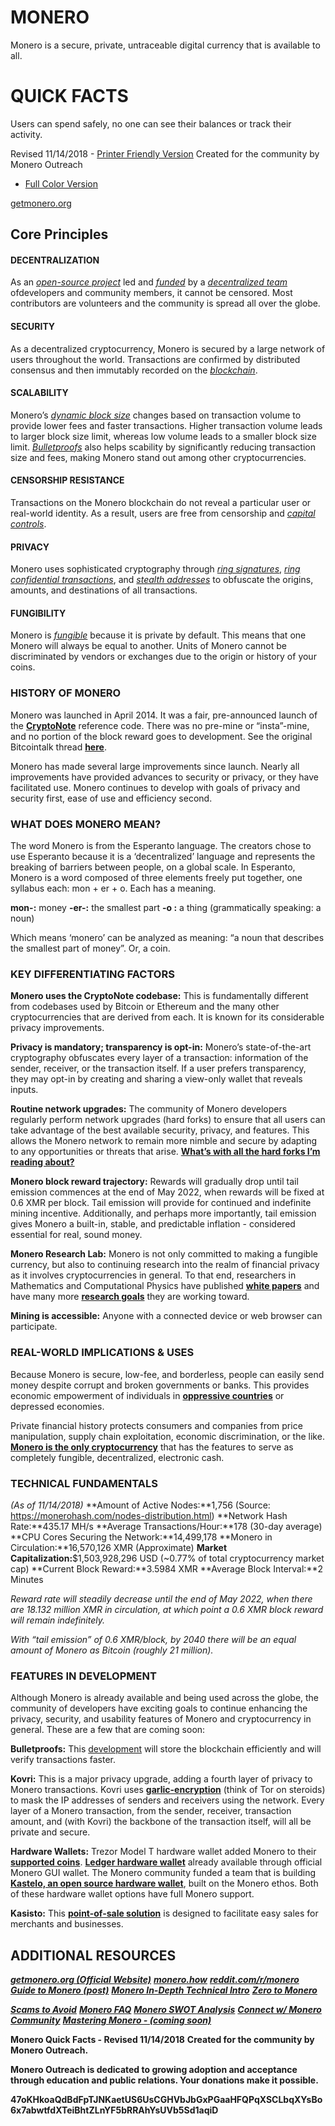 # MONERO

Monero is a secure, private, untraceable
digital currency that is available to all.

# QUICK FACTS

Users can spend safely, no one can see
their balances or track their activity.

Revised 11/14/2018 - [Printer Friendly Version](http://www.monerooutreach.org/pubs/2018/QuickFacts/QuickFacts_PrinterFriendly.pdf)
Created for the community by Monero Outreach

* [Full Color Version](http://www.monerooutreach.org/pubs/2018/QuickFacts/QuickFacts.pdf)

[getmonero.org](https://getmonero.org/)


## Core Principles

#### DECENTRALIZATION

As an _[open-source project](https://github.com/monero-project/monero)_ led and _[funded](https://forum.getmonero.org/8/funding-required)_ by a _[decentralized team](https://getmonero.org/community/team/)_ ofdevelopers and community members, it cannot be censored. Most contributors are volunteers and the community is spread all over the globe.

#### SECURITY

As a decentralized cryptocurrency, Monero is secured by a large network of users throughout the world. Transactions are confirmed by distributed consensus and then immutably recorded on the _[blockchain](https://www.mycryptopedia.com/what-is-blockchain-technology/)_.

#### SCALABILITY

Monero’s _[dynamic block size](https://www.mycryptopedia.com/block-size-explained/)_ changes based on transaction volume to provide lower fees and faster transactions. Higher transaction volume leads to larger block size limit, whereas low volume leads to a smaller block size limit. _[Bulletproofs](https://web.stanford.edu/~buenz/pubs/bulletproofs.pdf)_ also helps scability by significantly reducing transaction size and fees, making Monero stand out among other cryptocurrencies.

#### CENSORSHIP RESISTANCE

Transactions on the Monero blockchain do not reveal a particular user or real-world identity. As a result, users are free from censorship and _[capital controls](https://en.wikipedia.org/wiki/Capital_control)_.

#### PRIVACY

Monero uses sophisticated cryptography through _[ring signatures](https://getmonero.org/resources/moneropedia/ringsignatures.html)_, _[ring confidential transactions](https://www.mycryptopedia.com/monero-ring-confidential-transactions-ringct/)_, and _[stealth addresses](https://www.mycryptopedia.com/everything-need-know-stealth-addresses/)_ to obfuscate the origins, amounts, and destinations of all transactions.

#### FUNGIBILITY

Monero is _[fungible](https://getmonero.org/resources/moneropedia/fungibility.html)_ because it is private by default. This means that one Monero will always be equal to another. Units of Monero cannot be discriminated by vendors or exchanges due to the origin or history of your coins.


### HISTORY OF MONERO

Monero was launched in April 2014. It was a fair, pre-announced launch of the **[CryptoNote](https://cryptonote.org/whitepaper.pdf)** reference code. There was no pre-mine or “insta”-mine, and no portion of the block reward goes to development. See the original Bitcointalk thread **[here](https://bitcointalk.org/index.php?topic=563821.0)**.

Monero has made several large improvements since launch. Nearly all improvements have provided advances to security or privacy, or they have facilitated use. Monero continues to develop with goals of privacy and security first, ease of use and efficiency second.

### WHAT DOES MONERO MEAN?

The word Monero is from the Esperanto language. The creators chose to use Esperanto because it is a ‘decentralized’ language and represents the breaking of barriers between people, on a global scale. In Esperanto, Monero is a word composed of three elements freely put together, one syllabus each: mon + er + o. Each has a meaning.

**mon-:** money
**-er-:** the smallest part
 **-o :** a thing (grammatically speaking: a noun)

Which means ‘monero’ can be analyzed as meaning: “a noun that describes the smallest part of money”. Or, a coin.

### KEY DIFFERENTIATING FACTORS

**Monero uses the CryptoNote codebase:** This is fundamentally different from codebases used by Bitcoin or Ethereum and the many other cryptocurrencies that are derived from each. It is known for its considerable privacy improvements.

**Privacy is mandatory; transparency is opt-in:** Monero’s state-of-the-art cryptography obfuscates every layer of a transaction: information of the sender, receiver, or the transaction itself. If a user prefers transparency, they may opt-in by creating and sharing a view-only wallet that reveals inputs.

**Routine network upgrades:** The community of Monero developers regularly perform network upgrades (hard forks) to ensure that all users can take advantage of the best available security, privacy, and features. This allows the Monero network to remain more nimble and secure by adapting to any opportunities or threats that arise. **[What’s with all the hard forks I’m reading about?](https://bitcoinmagazine.com/articles/monero-just-hard-forked-and-it-resulted-four-new-projects/)**

**Monero block reward trajectory:** Rewards will gradually drop until tail emission commences at the end of May 2022, when rewards will be fixed at 0.6 XMR per block. Tail emission will provide for continued and indefinite mining incentive. Additionally, and perhaps more importantly, tail emission gives Monero a built-in, stable, and predictable inflation - considered essential for real, sound money.

**Monero Research Lab:** Monero is not only committed to making a fungible currency, but also to continuing research into the realm of financial privacy as it involves cryptocurrencies in general. To that end, researchers in Mathematics and Computational Physics have published **[white papers](https://lab.getmonero.org/)** and have many more **[research goals](https://www.getmonero.org/design-goals/)** they are working toward.

**Mining is accessible:** Anyone with a connected device or web browser can participate.

### REAL-WORLD IMPLICATIONS & USES

Because Monero is secure, low-fee, and borderless, people can easily send money despite corrupt and broken governments or banks. This provides economic empowerment of individuals in **[oppressive countries](https://www.reddit.com/r/Monero/comments/6wczty/how_monero_changed_my_life/)** or depressed economies.

Private financial history protects consumers and companies from price manipulation, supply chain exploitation, economic discrimination, or the like. **[Monero is the only cryptocurrency](https://www.reddit.com/r/Monero/comments/8k8pk9/monero_the_worlds_bestkept_secret/)** that has the features to serve as completely fungible, decentralized, electronic cash.

### TECHNICAL FUNDAMENTALS

_(As of  11/14/2018)_
**Amount of Active Nodes:**1,756 (Source: https://monerohash.com/nodes-distribution.html)
**Network Hash Rate:**435.17 MH/s
**Average Transactions/Hour:**178 (30-day average)
**CPU Cores Securing the Network:**14,499,178
**Monero in Circulation:**16,570,126 XMR (Approximate)
**Market Capitalization:**$1,503,928,296 USD (~0.77% of total cryptocurrency market cap)
**Current Block Reward:**3.5984 XMR
**Average Block Interval:**2 Minutes

_Reward rate will steadily decrease until the end of May 2022, when there are 18.132 million XMR in circulation, at which point a 0.6 XMR block reward will remain indefinitely._

_With “tail emission” of 0.6 XMR/block, by 2040 there will be an equal amount of Monero as Bitcoin (roughly 21 million)._

### FEATURES IN DEVELOPMENT

Although Monero is already available and being used across the globe, the community of developers have exciting goals to continue enhancing the privacy, security, and usability features of Monero and cryptocurrency in general. These are a few that are coming soon:

**Bulletproofs:** This [development](https://getmonero.org/es/2017/12/07/Monero-Compatible-Bulletproofs.html) will store the blockchain efficiently and will verify transactions faster.

**Kovri:** This is a major privacy upgrade, adding a fourth layer of privacy to Monero transactions. Kovri uses **[garlic-encryption](https://getmonero.org/resources/moneropedia/garlic-encryption.html)** (think of Tor on steroids) to mask the IP addresses of senders and receivers using the network. Every layer of a Monero transaction, from the sender, receiver, transaction amount, and (with Kovri) the backbone of the transaction itself, will all be private and secure.

**Hardware Wallets:** Trezor Model T hardware wallet added Monero to their **[supported coins](https://trezor.io/coins/#XMR)**. **[Ledger hardware wallet](https://support.ledgerwallet.com/hc/en-us/articles/360006352934-Monero-XMR-Advanced)** already available through official Monero GUI wallet. The Monero community funded a team that is building **[Kastelo, an open source hardware wallet](http://kastelo.org/)**, built on the Monero ethos. Both of these hardware wallet options have full Monero support. 

**Kasisto:** This **[point-of-sale solution](https://github.com/amiuhle/kasisto)** is designed to facilitate easy sales for merchants and businesses.


## ADDITIONAL RESOURCES

**_[getmonero.org (Official Website)](https://getmonero.org/)_**
**_[monero.how](https://www.monero.how/)_**
**_[reddit.com/r/monero](https://www.reddit.com/r/Monero/)_**
**_[Guide to Monero (post)](https://www.reddit.com/r/CryptoCurrency/comments/7ra409/your_guide_to_monero_and_why_it_has_great/)_**
**_[Monero In-Depth Technical Intro](https://steemit.com/monero/@sgp/7yjqso-a-monero-introduction-for-beginners)_**
**_[Zero to Monero](https://www.getmonero.org/library/Zero-to-Monero-1-0-0.pdf)_**

**_[Scams to Avoid](https://www.reddit.com/r/Monero/wiki/avoid)_**
**_[Monero FAQ](https://ww.getmonero.org/get-started/faq/)_**
**_[Monero SWOT Analysis]()_**
**_[Connect w/ Monero Community](https://getmonero.org/community/hangouts/)_**
**_[Mastering Monero - (coming soon)](https://masteringmonero.com/)_**

**Monero Quick Facts - Revised 11/14/2018**
**Created for the community by Monero Outreach.**

**Monero Outreach is dedicated to growing adoption and acceptance through education and public relations. Your donations make it possible.**

**47oKHkoaQdBdFpTJNKaetUS6UsCGHVbJbGxPGaaHFQPqXSCLbqXYsBo6x7abwtfdXTeiBhtZLnYF5bRRAhYsUVb5Sd1aqiD**
